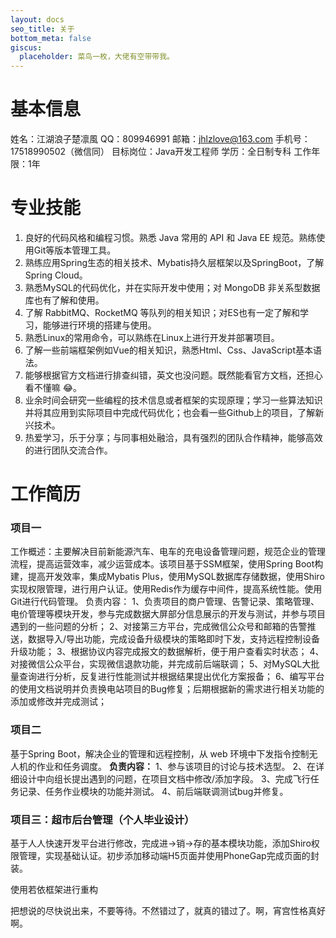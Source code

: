 ```yaml
---
layout: docs
seo_title: 关于
bottom_meta: false
giscus:
  placeholder: 菜鸟一枚，大佬有空带带我。
---
```


# 基本信息
姓名：江湖浪子楚凛風
QQ：809946991
邮箱：jhlzlove@163.com
手机号：17518990502（微信同）
目标岗位：Java开发工程师
学历：全日制专科
工作年限：1年

# 专业技能
1. 良好的代码风格和编程习惯。熟悉 Java 常用的 API 和 Java EE 规范。熟练使用Git等版本管理工具。
2. 熟练应用Spring生态的相关技术、Mybatis持久层框架以及SpringBoot，了解Spring Cloud。
3. 熟悉MySQL的代码优化，并在实际开发中使用；对 MongoDB 非关系型数据库也有了解和使用。
4. 了解 RabbitMQ、RocketMQ 等队列的相关知识；对ES也有一定了解和学习，能够进行环境的搭建与使用。
5. 熟悉Linux的常用命令，可以熟练在Linux上进行开发并部署项目。
6. 了解一些前端框架例如Vue的相关知识，熟悉Html、Css、JavaScript基本语法。
7. 能够根据官方文档进行排查纠错，英文也没问题。既然能看官方文档，还担心看不懂嘛 😂。 
8. 业余时间会研究一些编程的技术信息或者框架的实现原理；学习一些算法知识并将其应用到实际项目中完成代码优化；也会看一些Github上的项目，了解新兴技术。
9. 热爱学习，乐于分享；与同事相处融洽，具有强烈的团队合作精神，能够高效的进行团队交流合作。


# 工作简历

### 项目一
工作概述：主要解决目前新能源汽车、电车的充电设备管理问题，规范企业的管理流程，提高运营效率，减少运营成本。该项目基于SSM框架，使用Spring Boot构建，提高开发效率，集成Mybatis Plus，使用MySQL数据库存储数据，使用Shiro实现权限管理，进行用户认证。使用Redis作为缓存中间件，提高系统性能。使用Git进行代码管理。
负责内容：
1、负责项目的商户管理、告警记录、策略管理、电价管理等模块开发，参与完成数据大屏部分信息展示的开发与测试，并参与项目遇到的一些问题的分析；
2、对接第三方平台，完成微信公众号和邮箱的告警推送，数据导入/导出功能，完成设备升级模块的策略即时下发，支持远程控制设备升级功能；
3、根据协议内容完成报文的数据解析，便于用户查看实时状态；
4、对接微信公众平台，实现微信退款功能，并完成前后端联调；
5、对MySQL大批量查询进行分析，反复进行性能测试并根据结果提出优化方案报备；
6、编写平台的使用文档说明并负责换电站项目的Bug修复；后期根据新的需求进行相关功能的添加或修改并完成测试；

### 项目二
基于Spring Boot，解决企业的管理和远程控制，从 web 环境中下发指令控制无人机的作业和任务调度。
**负责内容：**
1、参与该项目的讨论与技术选型。
2、在详细设计中向组长提出遇到的问题，在项目文档中修改/添加字段。
3、完成飞行任务记录、任务作业模块的功能并测试。
4、前后端联调测试bug并修复。

### 项目三：超市后台管理（个人毕业设计）
基于人人快速开发平台进行修改，完成进->销->存的基本模块功能，添加Shiro权限管理，实现基础认证。初步添加移动端H5页面并使用PhoneGap完成页面的封装。

使用若依框架进行重构



把想说的尽快说出来，不要等待。不然错过了，就真的错过了。啊，宵宫性格真好啊。
